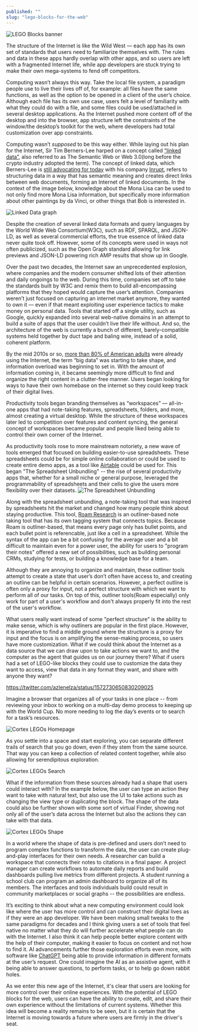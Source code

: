```yaml
---
published: ""
slug: "lego-blocks-for-the-web"
---
```


![LEGO Blocks banner](Media/LegoBlocksBanner.png)

The structure of the Internet is like the Wild West — each app has its own set of standards that users need to familiarize themselves with. The rules and data in these apps hardly overlap with other apps, and so users are left with a fragmented Internet life, while app developers are stuck trying to make their own mega-systems to fend off competitors.

Computing wasn’t always this way. Take the local file system, a paradigm people use to live their lives off of, for example: all files have the same functions, as well as the option to be opened in a client of the user’s choice. Although each file has its own use case, users felt a level of familiarity with what they could do with a file, and some files could be used/attached in several desktop applications. As the Internet pushed more content off of the desktop and into the browser, app structure left the constraints of the window/the desktop’s toolkit for the web, where developers had total customization over app constraints.

Computing wasn’t _supposed_ to be this way either. While laying out his plan for the Internet, Sir Tim Berners-Lee harped on a concept called [“linked data”](https://www.w3.org/DesignIssues/LinkedData.html), also referred to as The Semantic Web or Web 3.0(long before the crypto industry adopted the term). The concept of linked data, which Berners-Lee is [still advocating for today](https://www.cnbc.com/2022/11/04/web-inventor-tim-berners-lee-wants-us-to-ignore-web3.html) with his company [Inrupt](https://www.inrupt.com/), refers to structuring data in a way that has semantic meaning and creates direct links between web documents, forming an Internet of linked documents. In the context of the image below, knowledge about the Mona Lisa can be used to not only find more Mona Lisa information, but specifically more information about other paintings by da Vinci, or other things that Bob is interested in.

![Linked Data graph](Media/LinkedDataGraph.jpeg)

Despite the creation of several linked data formats and query languages by the World Wide Web Consortium(W3C), such as RDF, SPARQL, and JSON-LD, as well as several commercial efforts, the true essence of linked data never quite took off. However, some of its concepts were used in ways not often publicized, such as the Open Graph standard allowing for link previews and JSON-LD powering rich AMP results that show up in Google.

Over the past two decades, the Internet saw an unprecedented explosion, where companies and the modern consumer shifted lots of their attention and daily ongoings to the web. During this time, companies set off to take the standards built by W3C and remix them to build all-encompassing platforms that they hoped would capture the user’s attention. Companies weren’t just focused on capturing an internet market anymore, they wanted to own it — even if that meant exploiting user experience tactics to make money on personal data. Tools that started off a single utility, such as Google, quickly expanded into several web-native domains in an attempt to build a suite of apps that the user couldn’t live their life without. And so, the architecture of the web is currently a bunch of different, barely-compatible systems held together by duct tape and baling wire, instead of a solid, coherent platform.

By the mid 2010s or so, [more than 80% of American adults](https://www.pewresearch.org/internet/2015/06/26/americans-internet-access-2000-2015/) were already using the Internet, the term “big data” was starting to take shape, and information overload was beginning to set in. With the amount of information coming in, it became seemingly more difficult to find and organize the right content in a clutter-free manner. Users began looking for ways to have their own homebase on the internet so they could keep track of their digital lives.

Productivity tools began branding themselves as “workspaces” — all-in-one apps that had note-taking features, spreadsheets, folders, and more, almost creating a virtual desktop. While the structure of these workspaces later led to competition over features and content syncing, the general concept of workspaces became popular and people liked being able to control their own corner of the Internet.

As productivity tools rose to more mainstream notoriety, a new wave of tools emerged that focused on building easier-to-use spreadsheets. These spreadsheets could be for simple online collaboration or could be used to create entire demo apps, as a tool like [Airtable](https://airtable.com/) could be used for. This began "The Spreadsheet Unbundling" -- the rise of several productivity apps that, whether for a small niche or general purpose, leveraged the programmability of spreadsheets and their cells to give the users more flexibility over their datasets.
![The Spreadsheet Unbundling](Media/TheSpreadsheetUnbundling.jpeg)

Along with the spreadsheet unbundling, a note-taking tool that was inspired by spreadsheets hit the market and changed how many people think about staying productive. This tool, [Roam Research](https://roamresearch.com/) is an outliner-based note taking tool that has its own tagging system that connects topics. Because Roam is outliner-based, that means every page only has bullet points, and each bullet point is referencable, just like a cell in a spreadsheet. While the syntax of the app can be a bit confusing for the average user and a bit difficult to maintain even for a power user, the ability for users to "program their notes" offered a new set of possibilities, such as building personal CRMs, studying for tests, or building a knowledge base for a team.

Although they are annoying to organize and maintain, these outliner tools attempt to create a state that user’s don’t often have access to, and creating an outline can be helpful in certain scenarios. However, a perfect outline is often only a proxy for input, not a perfect structure with which we want to perform all of our tasks. On top of this, outliner tools(Roam especially) only work for part of a user's workflow and don't always properly fit into the rest of the user's workflow.

What users really want instead of some "perfect structure" is the ability to make sense, which is why outliners are popular in the first place. However, it is imperative to find a middle ground where the structure is a proxy for input and the focus is on amplifying the sense-making process, so users have more customization. What if we could think about the Internet as a data source that we can draw upon to take actions we want to, and the computer as the agent that guides us on our journey there? What if users had a set of LEGO-like blocks they could use to customize the data they want to access, view that data in any format they want, and share with anyone they want?

https://twitter.com/azlenelza/status/1572730650830209025

Imagine a browser that organizes all of your tasks in one place -- from reviewing your inbox to working on a multi-day demo process to keeping up with the World Cup. No more needing to log the day’s events or to search for a task’s resources.

![Cortex LEGOs Homepage](Media/CortexLEGOsHomepage.png)

As you settle into a space and start exploring, you can separate different trails of search that you go down, even if they stem from the same source. That way you can keep a collection of related content together, while also allowing for serendipitous exploration.

![Cortex LEGOs Search](Media/CortexLEGOsSearch.gif)

What if the information from these sources already had a shape that users could interact with? In the example below, the user can type an action they want to take with natural text, but also use the UI to take actions such as changing the view type or duplicating the block. The shape of the data could also be further shown with some sort of virtual Finder, showing not only all of the user’s data across the Internet but also the actions they can take with that data.

![Cortex LEGOs Shape](Media/CortexLEGOsShape.gif)

In a world where the shape of data is pre-defined and users don’t need to program complex functions to transform the data, the user can create plug-and-play interfaces for their own needs. A researcher can build a workspace that connects their notes to citations in a final paper. A project manager can create workflows to automate daily reports and build dashboards pulling live metrics from different projects. A student running a school club can program an admin dashboard to organize all of its members. The interfaces and tools individuals build could result in community marketplaces or social graphs -- the possibilities are endless.

It’s exciting to think about what a new computing environment could look like where the user has more control and can construct their digital lives as if they were an app developer. We have been making small tweaks to the same paradigms for decades and I think giving users a set of tools that feel native no matter what they do will further accelerate what people can do with the Internet. I also think it can help people better explore content with the help of their computer, making it easier to focus on content and not how to find it. AI advancements further those exploration efforts even more, with software like [ChatGPT](https://chat.openai.com/) being able to provide information in different formats at the user’s request. One could imagine the AI as an assistive agent, with it being able to answer questions, to perform tasks, or to help go down rabbit holes.

As we enter this new age of the Internet, it's clear that users are looking for more control over their online experiences. With the potential of LEGO blocks for the web, users can have the ability to create, edit, and share their own experience without the limitations of current systems. Whether this idea will become a reality remains to be seen, but it is certain that the Internet is moving towards a future where users are firmly in the driver's seat.
